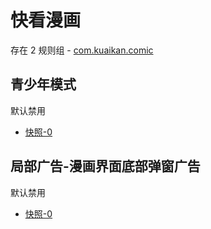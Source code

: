 # 快看漫画

存在 2 规则组 - [com.kuaikan.comic](/src/apps/com.kuaikan.comic.ts)

## 青少年模式

默认禁用

- [快照-0](https://i.gkd.li/i/12565678)

## 局部广告-漫画界面底部弹窗广告

默认禁用

- [快照-0](https://i.gkd.li/i/12910268)
